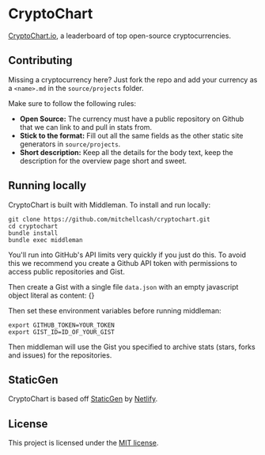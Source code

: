 # CryptoChart

[CryptoChart.io](https://cryptochart.io), a leaderboard of top open-source cryptocurrencies.

## Contributing

Missing a cryptocurrency here? Just fork the repo and add your currency
as a `<name>.md` in the `source/projects` folder.

Make sure to follow the following rules:

*   **Open Source:** The currency must have a public repository on Github that we can link to and pull in stats from.
*   **Stick to the format:** Fill out all the same fields as the other static site generators in `source/projects`.
*   **Short description:** Keep all the details for the body text, keep the description for the overview page short and sweet.

## Running locally

CryptoChart is built with Middleman. To install and run locally:

    git clone https://github.com/mitchellcash/cryptochart.git
    cd cryptochart
    bundle install
    bundle exec middleman

You'll run into GitHub's API limits very quickly if you just do this. To avoid this we recommend you create a Github API token with permissions to access public repositories and Gist.

Then create a Gist with a single file `data.json` with an empty javascript object literal as content: {}

Then set these environment variables before running middleman:

    export GITHUB_TOKEN=YOUR_TOKEN
    export GIST_ID=ID_OF_YOUR_GIST

Then middleman will use the Gist you specified to archive stats (stars, forks and issues) for the repositories.

## StaticGen

CryptoChart is based off [StaticGen](https://github.com/netlify/staticgen) by [Netlify](https://www.netlify.com).

## License
This project is licensed under the [MIT license](http://opensource.org/licenses/MIT).
